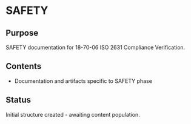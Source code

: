 # SAFETY

## Purpose
SAFETY documentation for 18-70-06 ISO 2631 Compliance Verification.

## Contents
- Documentation and artifacts specific to SAFETY phase

## Status
Initial structure created - awaiting content population.

